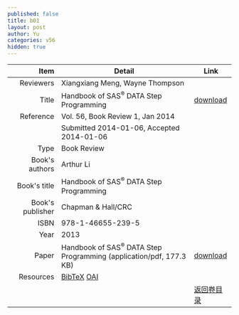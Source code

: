 ```yaml
---
published: false
title: b01
layout: post
author: Yu
categories: v56
hidden: true
---
```


| Item | Detail | Link |
|---:|---|---|
| Reviewers | Xiangxiang Meng, Wayne Thompson| |
| Title | Handbook of SAS<sup>®</sup> DATA Step Programming | [download](http://www.jstatsoft.org/v56/b01/paper) |
| Reference |Vol. 56, Book Review 1, Jan 2014 | |
| | Submitted 2014-01-06, Accepted 2014-01-06| | 
| Type | Book Review| |
| Book's authors | Arthur Li| |
| Book's title |  Handbook of SAS<sup>®</sup> DATA Step Programming| |
| Book's publisher | Chapman & Hall/CRC| |
| ISBN | 978-1-46655-239-5| |
| Year | 2013| |
| Paper |  Handbook of SAS<sup>®</sup> DATA Step Programming  (application/pdf, 177.3 KB)| [download](http://www.jstatsoft.org/v56/b01/paper) |
| Resources | [BibTeX](http://www.jstatsoft.org/v56/b01/bibtex) [OAI](http://www.jstatsoft.org/oai?verb=GetRecord&identifier=oai.jstatsoft/v56/b01&prefix=oai_dc)| |
| |  | [返回卷目录]({{site.baseurl}}/volume/v56.html) |